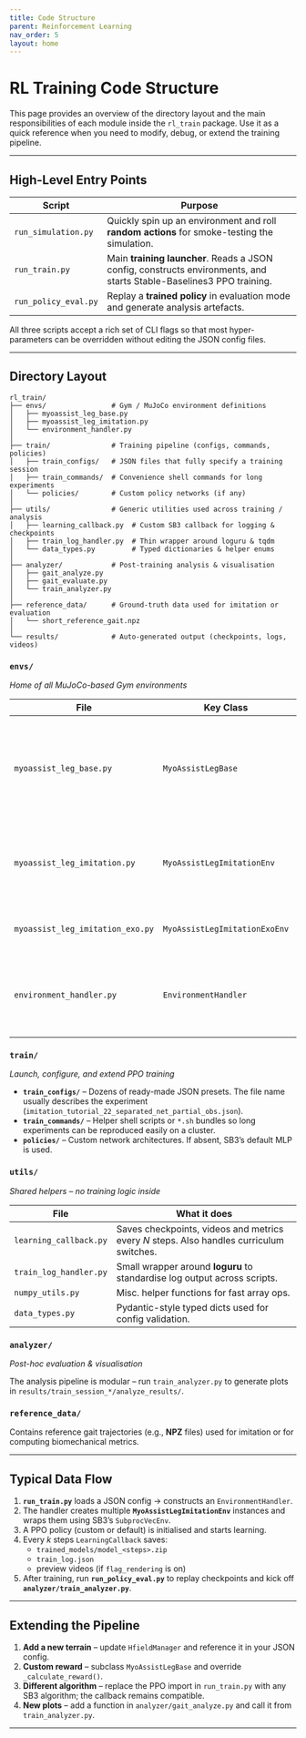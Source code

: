 ```yaml
---
title: Code Structure
parent: Reinforcement Learning
nav_order: 5
layout: home
---
```


# RL Training Code Structure

This page provides an overview of the directory layout and the main responsibilities of each module inside the `rl_train` package. Use it as a quick reference when you need to modify, debug, or extend the training pipeline.

---

## High-Level Entry Points

| Script | Purpose |
|--------|---------|
| `run_simulation.py` | Quickly spin up an environment and roll **random actions** for smoke-testing the simulation. |
| `run_train.py` | Main **training launcher**. Reads a JSON config, constructs environments, and starts Stable-Baselines3 PPO training. |
| `run_policy_eval.py` | Replay a **trained policy** in evaluation mode and generate analysis artefacts. |

All three scripts accept a rich set of CLI flags so that most hyper-parameters can be overridden without editing the JSON config files.

---

## Directory Layout

```text
rl_train/
├── envs/                # Gym / MuJoCo environment definitions
│   ├── myoassist_leg_base.py
│   ├── myoassist_leg_imitation.py
│   └── environment_handler.py
│
├── train/               # Training pipeline (configs, commands, policies)
│   ├── train_configs/   # JSON files that fully specify a training session
│   ├── train_commands/  # Convenience shell commands for long experiments
│   └── policies/        # Custom policy networks (if any)
│
├── utils/               # Generic utilities used across training / analysis
│   ├── learning_callback.py  # Custom SB3 callback for logging & checkpoints
│   ├── train_log_handler.py  # Thin wrapper around loguru & tqdm
│   └── data_types.py         # Typed dictionaries & helper enums
│
├── analyzer/            # Post-training analysis & visualisation
│   ├── gait_analyze.py
│   ├── gait_evaluate.py
│   └── train_analyzer.py
│
├── reference_data/      # Ground-truth data used for imitation or evaluation
│   └── short_reference_gait.npz
│
└── results/             # Auto-generated output (checkpoints, logs, videos)
```

### `envs/`
*Home of all MuJoCo-based Gym environments*

| File | Key Class | Notes |
|------|-----------|-------|
| `myoassist_leg_base.py` | `MyoAssistLegBase` | Base class that wires intrinsic simulation logic, observation construction and reward terms. |
| `myoassist_leg_imitation.py` | `MyoAssistLegImitationEnv` | Environment for **muscle-driven imitation learning** (human-only). |
| `myoassist_leg_imitation_exo.py` | `MyoAssistLegImitationExoEnv` | Variant that adds **exoskeleton actuation**. |
| `environment_handler.py` | `EnvironmentHandler` | Factory that instantiates and vectorises envs based on JSON config. |

### `train/`
*Launch, configure, and extend PPO training*

* **`train_configs/`** – Dozens of ready-made JSON presets. The file name usually describes the experiment (`imitation_tutorial_22_separated_net_partial_obs.json`).
* **`train_commands/`** – Helper shell scripts or `*.sh` bundles so long experiments can be reproduced easily on a cluster.
* **`policies/`** – Custom network architectures. If absent, SB3’s default MLP is used.

### `utils/`
*Shared helpers – no training logic inside*

| File | What it does |
|------|--------------|
| `learning_callback.py` | Saves checkpoints, videos and metrics every *N* steps. Also handles curriculum switches. |
| `train_log_handler.py` | Small wrapper around **loguru** to standardise log output across scripts. |
| `numpy_utils.py` | Misc. helper functions for fast array ops. |
| `data_types.py` | Pydantic-style typed dicts used for config validation. |

### `analyzer/`
*Post-hoc evaluation & visualisation*

The analysis pipeline is modular – run `train_analyzer.py` to generate plots in `results/train_session_*/analyze_results/`.

### `reference_data/`
Contains reference gait trajectories (e.g., **NPZ** files) used for imitation or for computing biomechanical metrics.

---

## Typical Data Flow

1. **`run_train.py`** loads a JSON config → constructs an `EnvironmentHandler`.
2. The handler creates multiple **`MyoAssistLegImitationEnv`** instances and wraps them using SB3’s `SubprocVecEnv`.
3. A PPO policy (custom or default) is initialised and starts learning.
4. Every *k* steps `LearningCallback` saves:
   - `trained_models/model_<steps>.zip`
   - `train_log.json`
   - preview videos (if `flag_rendering` is on)
5. After training, run **`run_policy_eval.py`** to replay checkpoints and kick off **`analyzer/train_analyzer.py`**.

---

## Extending the Pipeline

1. **Add a new terrain** – update `HfieldManager` and reference it in your JSON config.
2. **Custom reward** – subclass `MyoAssistLegBase` and override `_calculate_reward()`.
3. **Different algorithm** – replace the PPO import in `run_train.py` with any SB3 algorithm; the callback remains compatible.
4. **New plots** – add a function in `analyzer/gait_analyze.py` and call it from `train_analyzer.py`.

---

